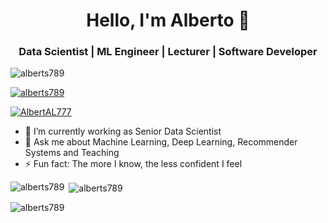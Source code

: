 <!--### Hello, I'm Alberto 👋-->

<h1 align="center">Hello, I'm Alberto 👋</h1>
<h3 align="center">Data Scientist | ML Engineer | Lecturer | Software Developer</h3>

<p align="left"> <img src="https://komarev.com/ghpvc/?username=alberts789&label=Profile%20views&color=0e75b6&style=flat" alt="alberts789" /> </p>

<p align="left"> <a href="https://github.com/ryo-ma/github-profile-trophy"><img src="https://github-profile-trophy.vercel.app/?username=alberts789" alt="alberts789" /></a> </p>

<p align="left"> <a href="https://twitter.com/AlbertAL777" target="blank"><img src="https://img.shields.io/twitter/follow/AlbertAL777?logo=twitter&style=for-the-badge" alt="AlbertAL777" /></a> </p>


- 🔭 I’m currently working as Senior Data Scientist
- 💬 Ask me about Machine Learning, Deep Learning, Recommender Systems and Teaching
- ⚡ Fun fact: The more I know, the less confident I feel



<p><img align="left" src="https://github-readme-stats-sigma-five.vercel.app/api/top-langs?username=alberts789&show_icons=true&locale=en&layout=compact" alt="alberts789" /></p>

<p>&nbsp;<img align="center" src="https://github-readme-stats-sigma-five.vercel.app/api?username=alberts789&show_icons=true&locale=en&theme=solarized-dark" alt="alberts789" /></p>


<p><img align="center" src="https://github-readme-streak-stats.herokuapp.com/?user=alberts789&" alt="alberts789" /></p>

<!--
**AlbertS789/alberts789** is a ✨ _special_ ✨ repository because its `README.md` (this file) appears on your GitHub profile.

Here are some ideas to get you started:

- 🔭 I’m currently working on ...
- 🌱 I’m currently learning ...
- 👯 I’m looking to collaborate on ...
- 🤔 I’m looking for help with ...
- 💬 Ask me about ...
- 📫 How to reach me: ...
- 😄 Pronouns: ...
- ⚡ Fun fact: ...
-->
